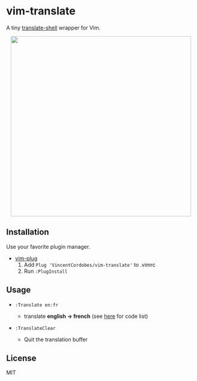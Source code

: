 vim-translate
=============

A tiny [translate-shell](https://github.com/soimort/translate-shell) wrapper for Vim.

<p align="center">
<img  width="480" src="https://user-images.githubusercontent.com/7091110/39960829-09f2cc2c-562a-11e8-916b-51c00c36fa89.gif"></img>
</p>


Installation
------------

Use your favorite plugin manager.

- [vim-plug](https://github.com/junegunn/vim-plug)
  1. Add `Plug 'VincentCordobes/vim-translate'` to .vimrc
  2. Run `:PlugInstall`

Usage
-----

- `:Translate en:fr`
    - translate **english → french** (see [here](https://github.com/soimort/translate-shell#code-list) for code list)
    
    
- `:TranslateClear`
    - Quit the translation buffer


License
-------

MIT
